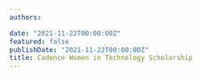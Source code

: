 ```yaml
---
authors:

date: "2021-11-22T00:00:00Z"
featured: false
publishDate: "2021-11-22T00:00:00Z"
title: Cadence Women in Technology Scholarship
---
```


